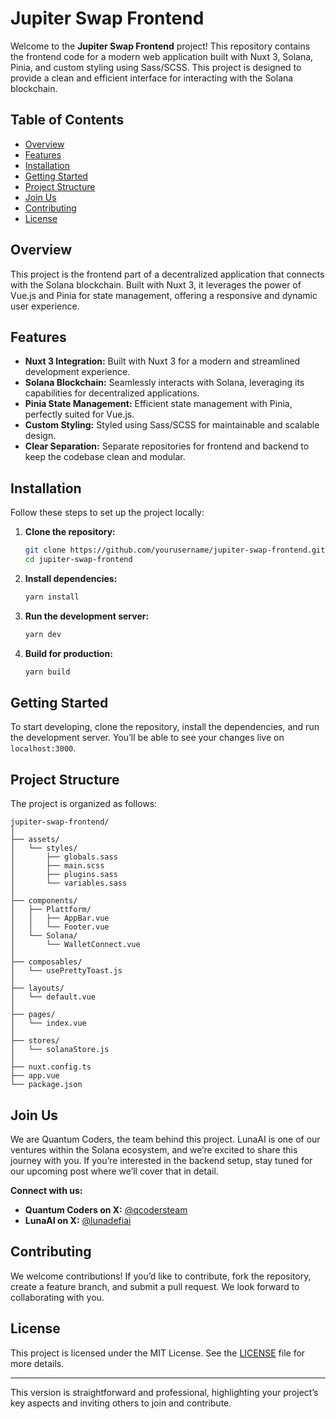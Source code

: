 # Jupiter Swap Frontend

Welcome to the **Jupiter Swap Frontend** project! This repository contains the frontend code for a modern web application built with Nuxt 3, Solana, Pinia, and custom styling using Sass/SCSS. This project is designed to provide a clean and efficient interface for interacting with the Solana blockchain.

## Table of Contents

- [Overview](#overview)
- [Features](#features)
- [Installation](#installation)
- [Getting Started](#getting-started)
- [Project Structure](#project-structure)
- [Join Us](#join-us)
- [Contributing](#contributing)
- [License](#license)

## Overview

This project is the frontend part of a decentralized application that connects with the Solana blockchain. Built with Nuxt 3, it leverages the power of Vue.js and Pinia for state management, offering a responsive and dynamic user experience.

## Features

- **Nuxt 3 Integration:** Built with Nuxt 3 for a modern and streamlined development experience.
- **Solana Blockchain:** Seamlessly interacts with Solana, leveraging its capabilities for decentralized applications.
- **Pinia State Management:** Efficient state management with Pinia, perfectly suited for Vue.js.
- **Custom Styling:** Styled using Sass/SCSS for maintainable and scalable design.
- **Clear Separation:** Separate repositories for frontend and backend to keep the codebase clean and modular.

## Installation

Follow these steps to set up the project locally:

1. **Clone the repository:**

   ```bash
   git clone https://github.com/yourusername/jupiter-swap-frontend.git
   cd jupiter-swap-frontend
   ```

2. **Install dependencies:**

   ```bash
   yarn install
   ```

3. **Run the development server:**

   ```bash
   yarn dev
   ```

4. **Build for production:**

   ```bash
   yarn build
   ```

## Getting Started

To start developing, clone the repository, install the dependencies, and run the development server. You’ll be able to see your changes live on `localhost:3000`.

## Project Structure

The project is organized as follows:

```
jupiter-swap-frontend/
│
├── assets/
│   └── styles/
│       ├── globals.sass
│       ├── main.scss
│       ├── plugins.sass
│       └── variables.sass
│
├── components/
│   ├── Plattform/
│   │   ├── AppBar.vue
│   │   └── Footer.vue
│   └── Solana/
│       └── WalletConnect.vue
│
├── composables/
│   └── usePrettyToast.js
│
├── layouts/
│   └── default.vue
│
├── pages/
│   └── index.vue
│
├── stores/
│   └── solanaStore.js
│
├── nuxt.config.ts
├── app.vue
└── package.json
```

## Join Us

We are Quantum Coders, the team behind this project. LunaAI is one of our ventures within the Solana ecosystem, and we’re excited to share this journey with you. If you’re interested in the backend setup, stay tuned for our upcoming post where we’ll cover that in detail.

**Connect with us:**

- **Quantum Coders on X:** [@qcodersteam](https://x.com/qcodersteam)
- **LunaAI on X:** [@lunadefiai](https://x.com/lunadefiai)

## Contributing

We welcome contributions! If you’d like to contribute, fork the repository, create a feature branch, and submit a pull request. We look forward to collaborating with you.

## License

This project is licensed under the MIT License. See the [LICENSE](LICENSE) file for more details.

---

This version is straightforward and professional, highlighting your project’s key aspects and inviting others to join and contribute.
